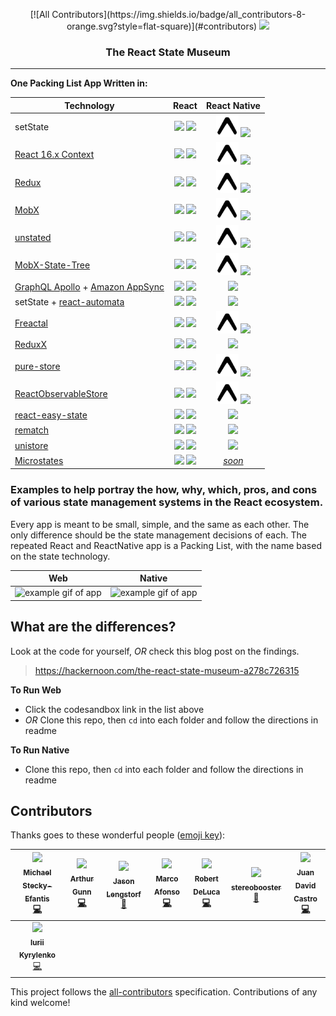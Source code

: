 <p align="center">
[![All Contributors](https://img.shields.io/badge/all_contributors-8-orange.svg?style=flat-square)](#contributors)
  <img src="https://github.com/GantMan/ReactStateMuseum/blob/master/_art/rs_small.png?raw=true" width="300" />
  <h3 align="center">The React State Museum</h3>
  <hr/>
</p>

**One Packing List App Written in:**

|                                                     Technology                                                      |                                                                                                                                       React                                                                                                                                       |                                                                                                                     React Native                                                                                                                      |
| ------------------------------------------------------------------------------------------------------------------- | :-------------------------------------------------------------------------------------------------------------------------------------------------------------------------------------------------------------------------------------------------------------------------------: | :---------------------------------------------------------------------------------------------------------------------------------------------------------------------------------------------------------------------------------------------------: |
| setState                                                                                                            |               [<img src="./_art/csb.png" width="40px" />](https://codesandbox.io/s/github/GantMan/ReactStateMuseum/tree/master/React/setState) [<img src="./_art/octo.png" width="36px" />](https://github.com/GantMan/ReactStateMuseum/tree/master/React/setState)               |             [<img src="./_art/expo.png" width="36px" />](https://snack.expo.io/@vadistic/basicsetstateexample) [<img src="./_art/octo.png" width="36px" />](https://github.com/GantMan/ReactStateMuseum/tree/master/ReactNative/setState)             |
| [React 16.x Context](https://reactjs.org/docs/context.html)                                                         |                [<img src="./_art/csb.png" width="40px" />](https://codesandbox.io/s/github/GantMan/ReactStateMuseum/tree/master/React/context) [<img src="./_art/octo.png" width="36px" />](https://github.com/GantMan/ReactStateMuseum/tree/master/React/context)                |              [<img src="./_art/expo.png" width="36px" />](https://snack.expo.io/@vadistic/basiccontextexample) [<img src="./_art/octo.png" width="36px" />](https://github.com/GantMan/ReactStateMuseum/tree/master/ReactNative/Context)              |
| [Redux](https://github.com/reactjs/react-redux)                                                                     |                  [<img src="./_art/csb.png" width="40px" />](https://codesandbox.io/s/github/GantMan/ReactStateMuseum/tree/master/React/redux) [<img src="./_art/octo.png" width="36px" />](https://github.com/GantMan/ReactStateMuseum/tree/master/React/redux)                  |                [<img src="./_art/expo.png" width="36px" />](https://snack.expo.io/@vadistic/basicreduxexample) [<img src="./_art/octo.png" width="36px" />](https://github.com/GantMan/ReactStateMuseum/tree/master/ReactNative/Redux)                |
| [MobX](https://github.com/mobxjs/mobx-react)                                                                        |                   [<img src="./_art/csb.png" width="40px" />](https://codesandbox.io/s/github/GantMan/ReactStateMuseum/tree/master/React/mobx) [<img src="./_art/octo.png" width="36px" />](https://github.com/GantMan/ReactStateMuseum/tree/master/React/mobx)                   |                 [<img src="./_art/expo.png" width="36px" />](https://snack.expo.io/@vadistic/basicmobxexample) [<img src="./_art/octo.png" width="36px" />](https://github.com/GantMan/ReactStateMuseum/tree/master/ReactNative/MobX)                 |
| [unstated](https://github.com/jamiebuilds/unstated)                                                                 |               [<img src="./_art/csb.png" width="40px" />](https://codesandbox.io/s/github/GantMan/ReactStateMuseum/tree/master/React/unstated) [<img src="./_art/octo.png" width="36px" />](https://github.com/GantMan/ReactStateMuseum/tree/master/React/unstated)               |             [<img src="./_art/expo.png" width="36px" />](https://snack.expo.io/@vadistic/basicunstatedexample) [<img src="./_art/octo.png" width="36px" />](https://github.com/GantMan/ReactStateMuseum/tree/master/ReactNative/Unstated)             |
| [MobX-State-Tree](https://github.com/mobxjs/mobx-state-tree)                                                        |        [<img src="./_art/csb.png" width="40px" />](https://codesandbox.io/s/github/GantMan/ReactStateMuseum/tree/master/React/mobx-state-tree) [<img src="./_art/octo.png" width="36px" />](https://github.com/GantMan/ReactStateMuseum/tree/master/React/mobx-state-tree)        |        [<img src="./_art/expo.png" width="36px" />](https://snack.expo.io/@vadistic/basicmobxstatetreeexample) [<img src="./_art/octo.png" width="36px" />](https://github.com/GantMan/ReactStateMuseum/tree/master/ReactNative/MobXStateTree)        |
| [GraphQL Apollo](https://github.com/apollographql/react-apollo) + [Amazon AppSync](https://aws.amazon.com/appsync/) |                [<img src="./_art/csb.png" width="40px" />](https://codesandbox.io/s/github/GantMan/ReactStateMuseum/tree/master/React/appsync) [<img src="./_art/octo.png" width="36px" />](https://github.com/GantMan/ReactStateMuseum/tree/master/React/appsync)                |                                                               [<img src="./_art/octo.png" width="36px" />](https://github.com/GantMan/ReactStateMuseum/tree/master/ReactNative/AppSync)                                                               |
| setState + [react-automata](https://github.com/MicheleBertoli/react-automata)                                       |         [<img src="./_art/csb.png" width="40px" />](https://codesandbox.io/s/github/GantMan/ReactStateMuseum/tree/master/React/react-automata) [<img src="./_art/octo.png" width="36px" />](https://github.com/GantMan/ReactStateMuseum/tree/master/React/react-automata)         |                                                            [<img src="./_art/octo.png" width="36px" />](https://github.com/GantMan/ReactStateMuseum/tree/master/ReactNative/ReactAutomata)                                                            |
| [Freactal](https://github.com/FormidableLabs/freactal/)                                                             |               [<img src="./_art/csb.png" width="40px" />](https://codesandbox.io/s/github/GantMan/ReactStateMuseum/tree/master/React/freactal) [<img src="./_art/octo.png" width="36px" />](https://github.com/GantMan/ReactStateMuseum/tree/master/React/freactal)               |             [<img src="./_art/expo.png" width="36px" />](https://snack.expo.io/@vadistic/basicfreactalexample) [<img src="./_art/octo.png" width="36px" />](https://github.com/GantMan/ReactStateMuseum/tree/master/ReactNative/Freactal)             |
| [ReduxX](https://github.com/msteckyefantis/reduxx)                                                                  |                 [<img src="./_art/csb.png" width="40px" />](https://codesandbox.io/s/github/GantMan/ReactStateMuseum/tree/master/React/reduxx) [<img src="./_art/octo.png" width="36px" />](https://github.com/GantMan/ReactStateMuseum/tree/master/React/reduxx)                 |                                                               [<img src="./_art/octo.png" width="36px" />](https://github.com/GantMan/ReactStateMuseum/tree/master/ReactNative/ReduxX)                                                                |
| [pure-store](https://github.com/gunn/pure-store)                                                                    |             [<img src="./_art/csb.png" width="40px" />](https://codesandbox.io/s/github/GantMan/ReactStateMuseum/tree/master/React/pure-store) [<img src="./_art/octo.png" width="36px" />](https://github.com/GantMan/ReactStateMuseum/tree/master/React/pure-store)             |           [<img src="./_art/expo.png" width="36px" />](https://snack.expo.io/@vadistic/basicpurestoreexample) [<img src="./_art/octo.png" width="36px" />](https://github.com/GantMan/ReactStateMuseum/tree/master/ReactNative/pure-store)            |
| [ReactObservableStore](https://github.com/taviroquai/ReactObservableStore)                                          | [<img src="./_art/csb.png" width="40px" />](https://codesandbox.io/s/github/GantMan/ReactStateMuseum/tree/master/React/react-observable-store) [<img src="./_art/octo.png" width="36px" />](https://github.com/GantMan/ReactStateMuseum/tree/master/React/react-observable-store) | [<img src="./_art/expo.png" width="36px" />](https://snack.expo.io/@vadistic/basicreactobservablestoreexample) [<img src="./_art/octo.png" width="36px" />](https://github.com/GantMan/ReactStateMuseum/tree/master/ReactNative/ReactObservableStore) |
| [react-easy-state](https://github.com/solkimicreb/react-easy-state)                                                 |       [<img src="./_art/csb.png" width="40px" />](https://codesandbox.io/s/github/GantMan/ReactStateMuseum/tree/master/React/react-easy-state) [<img src="./_art/octo.png" width="36px" />](https://github.com/GantMan/ReactStateMuseum/tree/master/React/react-easy-state)       |                                                           [<img src="./_art/octo.png" width="36px" />](https://github.com/GantMan/ReactStateMuseum/tree/master/ReactNative/ReactEasyState)                                                            |
| [rematch](https://github.com/rematch/rematch)                                                                       |                [<img src="./_art/csb.png" width="40px" />](https://codesandbox.io/s/github/GantMan/ReactStateMuseum/tree/master/React/rematch) [<img src="./_art/octo.png" width="36px" />](https://github.com/GantMan/ReactStateMuseum/tree/master/React/rematch)                |                                                               [<img src="./_art/octo.png" width="36px" />](https://github.com/GantMan/ReactStateMuseum/tree/master/ReactNative/Rematch)                                                               |
| [unistore](https://github.com/developit/unistore)                                                                   |               [<img src="./_art/csb.png" width="40px" />](https://codesandbox.io/s/github/GantMan/ReactStateMuseum/tree/master/React/unistore) [<img src="./_art/octo.png" width="36px" />](https://github.com/GantMan/ReactStateMuseum/tree/master/React/unistore)               |                                                              [<img src="./_art/octo.png" width="36px" />](https://github.com/GantMan/ReactStateMuseum/tree/master/ReactNative/Unistore)                                                               |
| [Microstates](https://github.com/microstates/microstates.js/)                                                       |            [<img src="./_art/csb.png" width="40px" />](https://codesandbox.io/s/github/GantMan/ReactStateMuseum/tree/master/React/microstates) [<img src="./_art/octo.png" width="36px" />](https://github.com/GantMan/ReactStateMuseum/tree/master/React/microstates)            |                                                                                           [_soon_](https://twitter.com/robdel12/status/995021500334960640)                                                                                            |
### Examples to help portray the how, why, which, pros, and cons of various state management systems in the React ecosystem.

Every app is meant to be small, simple, and the same as each other.  The only difference should be the state management decisions of each.  The repeated React and ReactNative app is a Packing List, with the name based on the state technology.

|                         Web                          |                      Native                       |
| ---------------------------------------------------- | ------------------------------------------------- |
| ![example gif of app](./_art/museumWeb.gif?raw=true) | ![example gif of app](./_art/museum.gif?raw=true) |


## What are the differences?
Look at the code for yourself, _OR_ check this blog post on the findings.
> https://hackernoon.com/the-react-state-museum-a278c726315

**To Run Web**
* Click the codesandbox link in the list above
* _OR_ Clone this repo, then `cd` into each folder and follow the directions in readme

**To Run Native**
* Clone this repo, then `cd` into each folder and follow the directions in readme


## Contributors

Thanks goes to these wonderful people ([emoji key](https://github.com/kentcdodds/all-contributors#emoji-key)):

<!-- ALL-CONTRIBUTORS-LIST:START - Do not remove or modify this section -->
<!-- prettier-ignore -->
| [<img src="https://avatars0.githubusercontent.com/u/13184324?v=4" width="100px;"/><br /><sub><b>Michael Stecky-Efantis</b></sub>](https://LessonShop.net)<br />[💻](https://github.com/GantMan/ReactStateMuseum/commits?author=msteckyefantis "Code") | [<img src="https://avatars0.githubusercontent.com/u/42500?v=4" width="100px;"/><br /><sub><b>Arthur Gunn</b></sub>](https://github.com/gunn)<br />[💻](https://github.com/GantMan/ReactStateMuseum/commits?author=gunn "Code") | [<img src="https://avatars2.githubusercontent.com/u/163561?v=4" width="100px;"/><br /><sub><b>Jason Lengstorf</b></sub>](https://code.lengstorf.com)<br />[📖](https://github.com/GantMan/ReactStateMuseum/commits?author=jlengstorf "Documentation") | [<img src="https://avatars1.githubusercontent.com/u/498409?v=4" width="100px;"/><br /><sub><b>Marco Afonso</b></sub>](http://afonsodev.eu/)<br />[💻](https://github.com/GantMan/ReactStateMuseum/commits?author=taviroquai "Code") | [<img src="https://avatars1.githubusercontent.com/u/2072894?v=4" width="100px;"/><br /><sub><b>Robert DeLuca</b></sub>](http://robertdelu.ca)<br />[💻](https://github.com/GantMan/ReactStateMuseum/commits?author=Robdel12 "Code") | [<img src="https://avatars2.githubusercontent.com/u/179534?v=4" width="100px;"/><br /><sub><b>stereobooster</b></sub>](https://github.com/stereobooster)<br />[📖](https://github.com/GantMan/ReactStateMuseum/commits?author=stereobooster "Documentation") | [<img src="https://avatars2.githubusercontent.com/u/15987317?v=4" width="100px;"/><br /><sub><b>Juan David Castro</b></sub>](http://juandc.co)<br />[💻](https://github.com/GantMan/ReactStateMuseum/commits?author=juandc "Code") |
| :---: | :---: | :---: | :---: | :---: | :---: | :---: |
| [<img src="https://avatars0.githubusercontent.com/u/13174337?v=4" width="100px;"/><br /><sub><b>Iurii Kyrylenko</b></sub>](https://github.com/iurii-kyrylenko)<br />[💻](https://github.com/GantMan/ReactStateMuseum/commits?author=iurii-kyrylenko "Code") |
<!-- ALL-CONTRIBUTORS-LIST:END -->

This project follows the [all-contributors](https://github.com/kentcdodds/all-contributors) specification. Contributions of any kind welcome!